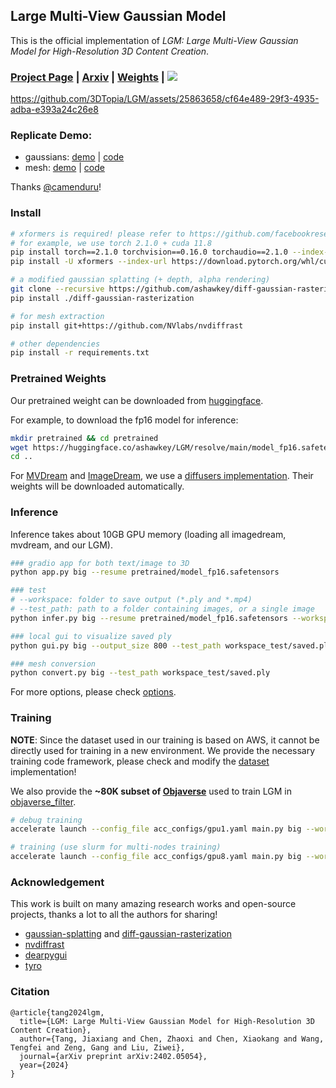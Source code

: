 
## Large Multi-View Gaussian Model

This is the official implementation of *LGM: Large Multi-View Gaussian Model for High-Resolution 3D Content Creation*.

### [Project Page](https://me.kiui.moe/lgm/) | [Arxiv](https://arxiv.org/abs/2402.05054) | [Weights](https://huggingface.co/ashawkey/LGM) | <a href="https://huggingface.co/spaces/ashawkey/LGM"><img src="https://img.shields.io/badge/%F0%9F%A4%97%20Gradio%20Demo-Huggingface-orange"></a>

https://github.com/3DTopia/LGM/assets/25863658/cf64e489-29f3-4935-adba-e393a24c26e8

### Replicate Demo:
* gaussians: [demo](https://replicate.com/camenduru/lgm) | [code](https://github.com/camenduru/LGM-replicate)
* mesh: [demo](https://replicate.com/camenduru/lgm-ply-to-glb) | [code](https://github.com/camenduru/LGM-ply-to-glb-replicate)

Thanks [@camenduru](https://github.com/camenduru)!

### Install

```bash
# xformers is required! please refer to https://github.com/facebookresearch/xformers for details.
# for example, we use torch 2.1.0 + cuda 11.8
pip install torch==2.1.0 torchvision==0.16.0 torchaudio==2.1.0 --index-url https://download.pytorch.org/whl/cu118
pip install -U xformers --index-url https://download.pytorch.org/whl/cu118

# a modified gaussian splatting (+ depth, alpha rendering)
git clone --recursive https://github.com/ashawkey/diff-gaussian-rasterization
pip install ./diff-gaussian-rasterization

# for mesh extraction
pip install git+https://github.com/NVlabs/nvdiffrast

# other dependencies
pip install -r requirements.txt
```

### Pretrained Weights

Our pretrained weight can be downloaded from [huggingface](https://huggingface.co/ashawkey/LGM).

For example, to download the fp16 model for inference:
```bash
mkdir pretrained && cd pretrained
wget https://huggingface.co/ashawkey/LGM/resolve/main/model_fp16.safetensors
cd ..
```

For [MVDream](https://github.com/bytedance/MVDream) and [ImageDream](https://github.com/bytedance/ImageDream), we use a [diffusers implementation](https://github.com/ashawkey/mvdream_diffusers).
Their weights will be downloaded automatically.

### Inference

Inference takes about 10GB GPU memory (loading all imagedream, mvdream, and our LGM).

```bash
### gradio app for both text/image to 3D
python app.py big --resume pretrained/model_fp16.safetensors

### test
# --workspace: folder to save output (*.ply and *.mp4)
# --test_path: path to a folder containing images, or a single image
python infer.py big --resume pretrained/model_fp16.safetensors --workspace workspace_test --test_path data_test 

### local gui to visualize saved ply
python gui.py big --output_size 800 --test_path workspace_test/saved.ply

### mesh conversion
python convert.py big --test_path workspace_test/saved.ply
```

For more options, please check [options](./core/options.py).

### Training

**NOTE**: 
Since the dataset used in our training is based on AWS, it cannot be directly used for training in a new environment.
We provide the necessary training code framework, please check and modify the [dataset](./core/provider_objaverse.py) implementation!

We also provide the **~80K subset of [Objaverse](https://objaverse.allenai.org/objaverse-1.0)** used to train LGM in [objaverse_filter](https://github.com/ashawkey/objaverse_filter).

```bash
# debug training
accelerate launch --config_file acc_configs/gpu1.yaml main.py big --workspace workspace_debug

# training (use slurm for multi-nodes training)
accelerate launch --config_file acc_configs/gpu8.yaml main.py big --workspace workspace
```

### Acknowledgement

This work is built on many amazing research works and open-source projects, thanks a lot to all the authors for sharing!

- [gaussian-splatting](https://github.com/graphdeco-inria/gaussian-splatting) and [diff-gaussian-rasterization](https://github.com/graphdeco-inria/diff-gaussian-rasterization)
- [nvdiffrast](https://github.com/NVlabs/nvdiffrast)
- [dearpygui](https://github.com/hoffstadt/DearPyGui)
- [tyro](https://github.com/brentyi/tyro)

### Citation

```
@article{tang2024lgm,
  title={LGM: Large Multi-View Gaussian Model for High-Resolution 3D Content Creation},
  author={Tang, Jiaxiang and Chen, Zhaoxi and Chen, Xiaokang and Wang, Tengfei and Zeng, Gang and Liu, Ziwei},
  journal={arXiv preprint arXiv:2402.05054},
  year={2024}
}
```
